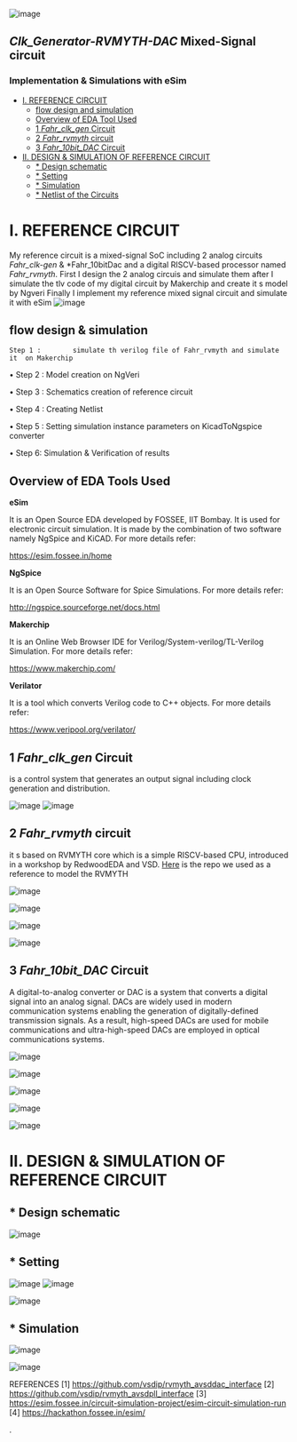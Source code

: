 ![image](https://user-images.githubusercontent.com/100168693/157722908-a0722faa-4032-47a1-8d84-e34b34d14fb3.jpg)
 
 ## *Clk_Generator-RVMYTH-DAC* Mixed-Signal circuit 
  ###     Implementation & Simulations with eSim



- [I.    REFERENCE CIRCUIT](#i----reference-circuit)
  * [flow design and simulation](#flow-design-and-simulation)
  * [Overview of EDA Tool Used](#overview-of-eda-tool-used)
  * [1 *Fahr_clk_gen* Circuit](#1--fahr-clk-gen--circuit)
  * [2 *Fahr_rvmyth* circuit](#2--fahr-rvmyth--circuit)
  * [3 *Fahr_10bit_DAC* Circuit](#3--fahr-10bit-dac--circuit)
- [II.   DESIGN & SIMULATION OF REFERENCE CIRCUIT](#ii---design---simulation-of-reference-circuit)
  * [* Design schematic](#--design-schematic)
  * [* Setting](#--setting)
  * [* Simulation](#--simulation)
  * [* Netlist of the Circuits](#--netlist-of-the-circuits)






# I.	REFERENCE CIRCUIT
 My reference circuit is a mixed-signal SoC including 2 analog circuits *Fahr_clk-gen* & *Fahr_10bitDac and a digital RISCV-based processor named *Fahr_rvmyth*.
First I  design the 2 analog  circuis and simulate them after I simulate the tlv code of my digital circuit  by Makerchip and create  it s model by Ngveri  Finally I implement my reference mixed signal circuit and simulate it with eSim
![image](https://user-images.githubusercontent.com/100168693/157731054-17cf84d5-b818-47f8-b2eb-ef22bdf7bf89.png)




##    flow design & simulation 
	Step 1 : 		simulate th verilog file of Fahr_rvmyth and simulate it  on Makerchip

•	Step 2 : 		Model creation on NgVeri

•	Step 3 :		Schematics creation of reference circuit 

•	Step 4 :		Creating Netlist

•	Step 5 :		Setting simulation instance parameters on KicadToNgspice converter

•	Step 6: 		Simulation & Verification of results

##    Overview of  EDA Tools Used 



**eSim**

It is an Open Source EDA developed by FOSSEE, IIT Bombay. It is used for electronic circuit simulation. It is made by the combination of two software namely NgSpice and KiCAD. For more details refer:

https://esim.fossee.in/home

**NgSpice**

It is an Open Source Software for Spice Simulations. For more details refer:

http://ngspice.sourceforge.net/docs.html

**Makerchip**

It is an Online Web Browser IDE for Verilog/System-verilog/TL-Verilog Simulation. For more details refer:

https://www.makerchip.com/

**Verilator**

It is a tool which converts Verilog code to C++ objects. For more details refer:

https://www.veripool.org/verilator/


## 1 *Fahr_clk_gen* Circuit  
is a control system that generates an output signal including clock generation and distribution.

![image](https://user-images.githubusercontent.com/100168693/157731137-2806bef2-effe-4ac3-b7af-e2cbac421b4c.png)
![image](https://user-images.githubusercontent.com/100168693/157731178-d42d5126-e60b-44e1-ae4b-3050a405c7bb.png)


## 2 *Fahr_rvmyth* circuit
it s based on RVMYTH core which  is a simple RISCV-based CPU, introduced in a workshop by RedwoodEDA and VSD. 
 [Here](https://github.com/shivanishah269/risc-v-core) is the repo we used as a reference to model the RVMYTH
 
 
![image](https://user-images.githubusercontent.com/100168693/157731250-9c495588-d257-4ff7-953b-a320c4ac997c.png)

![image](https://user-images.githubusercontent.com/100168693/157731293-1801c237-0d12-41ba-8038-abed2023bedd.png)

![image](https://user-images.githubusercontent.com/100168693/157731355-4f4859f0-2ddb-4a1c-bf25-3bff452f6f88.png)

![image](https://user-images.githubusercontent.com/100168693/157731395-4d2c95a9-6723-4114-9ad0-86710f606b74.png)


## 3 *Fahr_10bit_DAC* Circuit 
A digital-to-analog converter or DAC is a system that converts a digital signal into an analog signal. DACs are widely used in modern communication systems enabling the generation of digitally-defined transmission signals. As a result, high-speed DACs are used for mobile communications and ultra-high-speed DACs are employed in optical communications systems.

![image](https://user-images.githubusercontent.com/100168693/157731598-ed2d0786-6b4d-4ef7-8bee-c0d7bf1389bc.png)

![image](https://user-images.githubusercontent.com/100168693/157731702-384e53de-f0ea-4bb4-8616-d61b5cb57a00.png)

![image](https://user-images.githubusercontent.com/100168693/157731765-49ef2d84-3418-46ea-8ee0-9b800872bf87.png)


![image](https://user-images.githubusercontent.com/100168693/157731832-b21646a2-859c-4129-bd4e-13ffef67aa68.png)

![image](https://user-images.githubusercontent.com/100168693/157731890-18928713-1228-4a91-b1a9-cfd5ddbdab85.png)


# II.	DESIGN & SIMULATION OF REFERENCE CIRCUIT 
## * Design schematic

![image](https://user-images.githubusercontent.com/100168693/157731960-4ede5876-4a72-4328-b65e-f8d548c8bae3.png)



## * Setting 
![image](https://user-images.githubusercontent.com/100168693/157732052-8f694cea-5430-4a52-a313-c4db04f7dc39.png)
![image](https://user-images.githubusercontent.com/100168693/157732080-c145a2da-6337-4009-a76a-9ffba3919b22.png)

![image](https://user-images.githubusercontent.com/100168693/157732108-e50d27c1-ebce-428f-8df7-db77aea2a817.png)

## * Simulation 

![image](https://user-images.githubusercontent.com/100168693/157732230-11e934d2-abe2-4d68-b15a-822943b76431.png)


![image](https://user-images.githubusercontent.com/100168693/157732186-dc5a6023-fa7a-44d0-9df3-8d18f5f1753f.png)



REFERENCES
[1]	https://github.com/vsdip/rvmyth_avsddac_interface
[2]	https://github.com/vsdip/rvmyth_avsdpll_interface
[3]	https://esim.fossee.in/circuit-simulation-project/esim-circuit-simulation-run
[4]	https://hackathon.fossee.in/esim/ 








.

 



